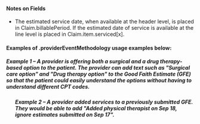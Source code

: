 <h4 class="x_MsoNormal">Notes on Fields</h4>
<ul>
<li class="x_MsoNormal">The estimated service date, when available at the header level, is placed in Claim.billablePeriod. If the estimated date of service is available at the line level is placed in Claim.item.serviced[x]. </li>
</ul>

<h4 class="x_MsoNormal">Examples of .providerEventMethodology usage examples below:</h4>
<h5 class="x_MsoNormal">Example 1 –  A provider is offering both a surgical and a drug therapy-based option to the patient. The provider can add text such as "Surgical care option" and "Drug therapy option" to the Good Faith Estimate (GFE) so that the patient could easily understand the options without having to understand different CPT codes.</h5>
<ul>


<h5 class="x_MsoNormal">Example 2 – A provider added services to a previously submitted GFE. They would be able to add "Added physical therapist on Sep 18, ignore estimates submitted on Sep 17".</h5>
